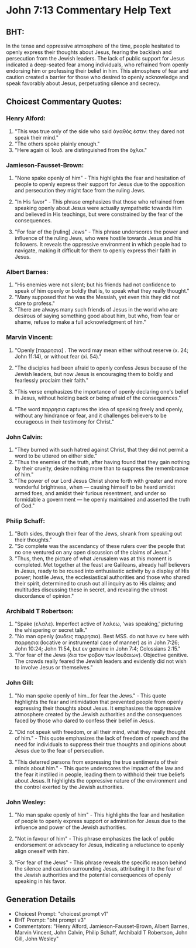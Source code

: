 # John 7:13 Commentary Help Text

## BHT:
In the tense and oppressive atmosphere of the time, people hesitated to openly express their thoughts about Jesus, fearing the backlash and persecution from the Jewish leaders. The lack of public support for Jesus indicated a deep-seated fear among individuals, who refrained from openly endorsing him or professing their belief in him. This atmosphere of fear and caution created a barrier for those who desired to openly acknowledge and speak favorably about Jesus, perpetuating silence and secrecy.

## Choicest Commentary Quotes:
### Henry Alford:
1. "This was true only of the side who said ἀγαθός ἐστιν: they dared not speak their mind."
2. "The others spoke plainly enough."
3. "Here again οἱ Ἰουδ. are distinguished from the ὄχλοι."

### Jamieson-Fausset-Brown:
1. "None spake openly of him" - This highlights the fear and hesitation of people to openly express their support for Jesus due to the opposition and persecution they might face from the ruling Jews.

2. "In His favor" - This phrase emphasizes that those who refrained from speaking openly about Jesus were actually sympathetic towards Him and believed in His teachings, but were constrained by the fear of the consequences.

3. "For fear of the [ruling] Jews" - This phrase underscores the power and influence of the ruling Jews, who were hostile towards Jesus and his followers. It reveals the oppressive environment in which people had to navigate, making it difficult for them to openly express their faith in Jesus.

### Albert Barnes:
1. "His enemies were not silent; but his friends had not confidence to speak of him openly or boldly that is, to speak what they really thought."
2. "Many supposed that he was the Messiah, yet even this they did not dare to profess."
3. "There are always many such friends of Jesus in the world who are desirous of saying something good about him, but who, from fear or shame, refuse to make a full acknowledgment of him."

### Marvin Vincent:
1. "Openly [παρρησια] . The word may mean either without reserve (x. 24; John 11:14), or without fear (xi. 54)."

2. "The disciples had been afraid to openly confess Jesus because of the Jewish leaders, but now Jesus is encouraging them to boldly and fearlessly proclaim their faith."

3. "This verse emphasizes the importance of openly declaring one's belief in Jesus, without holding back or being afraid of the consequences."

4. "The word παρρησια captures the idea of speaking freely and openly, without any hindrance or fear, and it challenges believers to be courageous in their testimony for Christ."

### John Calvin:
1. "They burned with such hatred against Christ, that they did not permit a word to be uttered on either side."
2. "Thus the enemies of the truth, after having found that they gain nothing by their cruelty, desire nothing more than to suppress the remembrance of him."
3. "The power of our Lord Jesus Christ shone forth with greater and more wonderful brightness, when — causing himself to be heard amidst armed foes, and amidst their furious resentment, and under so formidable a government — he openly maintained and asserted the truth of God."

### Philip Schaff:
1. "Both sides, through their fear of the Jews, shrank from speaking out their thoughts."
2. "So complete was the ascendancy of these rulers over the people that no one ventured on any open discussion of the claims of Jesus."
3. "Thus, then, the picture of what Jerusalem was at this moment is completed. Met together at the feast are Galileans, already half believers in Jesus, ready to be roused into enthusiastic activity by a display of His power; hostile Jews, the ecclesiastical authorities and those who shared their spirit, determined to crush out all inquiry as to His claims; and multitudes discussing these in secret, and revealing the utmost discordance of opinion."

### Archibald T Robertson:
1. "Spake (ελαλε). Imperfect active of λαλεω, 'was speaking,' picturing the whispering or secret talk."
2. "No man openly (ουδεις παρρησια). Best MSS. do not have εν here with παρρησια (locative or instrumental case of manner) as in John 7:26; John 10:24; John 11:54, but εν genuine in John 7:4; Colossians 2:15."
3. "For fear of the Jews (δια τον φοβον των Ιουδαιων). Objective genitive. The crowds really feared the Jewish leaders and evidently did not wish to involve Jesus or themselves."

### John Gill:
1. "No man spoke openly of him...for fear the Jews." - This quote highlights the fear and intimidation that prevented people from openly expressing their thoughts about Jesus. It emphasizes the oppressive atmosphere created by the Jewish authorities and the consequences faced by those who dared to confess their belief in Jesus.

2. "Did not speak with freedom, or all their mind, what they really thought of him." - This quote emphasizes the lack of freedom of speech and the need for individuals to suppress their true thoughts and opinions about Jesus due to the fear of persecution.

3. "This deterred persons from expressing the true sentiments of their minds about him." - This quote underscores the impact of the law and the fear it instilled in people, leading them to withhold their true beliefs about Jesus. It highlights the oppressive nature of the environment and the control exerted by the Jewish authorities.

### John Wesley:
1. "No man spake openly of him" - This highlights the fear and hesitation of people to openly express support or admiration for Jesus due to the influence and power of the Jewish authorities.

2. "Not in favour of him" - This phrase emphasizes the lack of public endorsement or advocacy for Jesus, indicating a reluctance to openly align oneself with him.

3. "For fear of the Jews" - This phrase reveals the specific reason behind the silence and caution surrounding Jesus, attributing it to the fear of the Jewish authorities and the potential consequences of openly speaking in his favor.


## Generation Details
- Choicest Prompt: "choicest prompt v1"
- BHT Prompt: "bht prompt v3"
- Commentators: "Henry Alford, Jamieson-Fausset-Brown, Albert Barnes, Marvin Vincent, John Calvin, Philip Schaff, Archibald T Robertson, John Gill, John Wesley"
